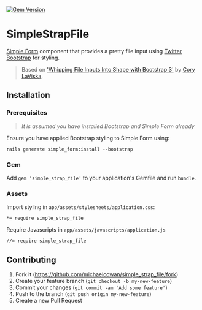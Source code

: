 [![Gem Version](https://badge.fury.io/rb/simple_strap_file.svg)](http://badge.fury.io/rb/simple_strap_file)

# SimpleStrapFile
[Simple Form](https://github.com/plataformatec/simple_form) component that provides a pretty file input using [Twitter Bootstrap](http://getbootstrap.com/) for styling.

> Based on ['Whipping File Inputs Into Shape with Bootstrap 3'](http://www.abeautifulsite.net/whipping-file-inputs-into-shape-with-bootstrap-3/) by [Cory LaViska](https://twitter.com/claviska).

## Installation

### Prerequisites
> *It is assumed you have installed Bootstrap and Simple Form already*

Ensure you have applied Bootstrap styling to Simple Form using:

`rails generate simple_form:install --bootstrap`

### Gem
Add `gem 'simple_strap_file'` to your application's Gemfile and run `bundle`.

### Assets
Import styling in `app/assets/stylesheets/application.css`:

`*= require simple_strap_file`

Require Javascripts in `app/assets/javascripts/application.js`

`//= require simple_strap_file`

## Contributing

1. Fork it (https://github.com/michaelcowan/simple_strap_file/fork)
2. Create your feature branch (`git checkout -b my-new-feature`)
3. Commit your changes (`git commit -am 'Add some feature'`)
4. Push to the branch (`git push origin my-new-feature`)
5. Create a new Pull Request
